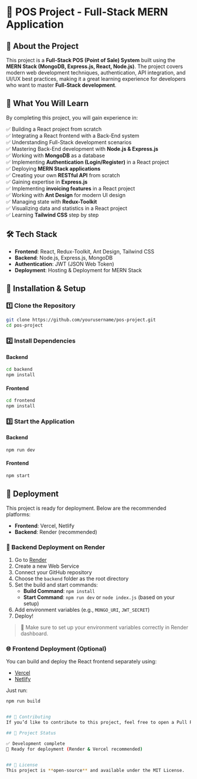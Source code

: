 # 🚀 POS Project - Full-Stack MERN Application   

## 📌 About the Project  
This project is a **Full-Stack POS (Point of Sale) System** built using the **MERN Stack (MongoDB, Express.js, React, Node.js)**. The project covers modern web development techniques, authentication, API integration, and UI/UX best practices, making it a great learning experience for developers who want to master **Full-Stack development**.  

## 🎯 What You Will Learn  
By completing this project, you will gain experience in:  

✅ Building a React project from scratch  
✅ Integrating a React frontend with a Back-End system  
✅ Understanding Full-Stack development scenarios  
✅ Mastering Back-End development with **Node.js & Express.js**  
✅ Working with **MongoDB** as a database  
✅ Implementing **Authentication (Login/Register)** in a React project  
✅ Deploying **MERN Stack applications**  
✅ Creating your own **RESTful API** from scratch  
✅ Gaining expertise in **Express.js**  
✅ Implementing **invoicing features** in a React project  
✅ Working with **Ant Design** for modern UI design  
✅ Managing state with **Redux-Toolkit**  
✅ Visualizing data and statistics in a React project  
✅ Learning **Tailwind CSS** step by step  

## 🛠️ Tech Stack  
- **Frontend**: React, Redux-Toolkit, Ant Design, Tailwind CSS  
- **Backend**: Node.js, Express.js, MongoDB  
- **Authentication**: JWT (JSON Web Token)  
- **Deployment**: Hosting & Deployment for MERN Stack  

## 🔧 Installation & Setup  

### 1️⃣ Clone the Repository  
```bash
git clone https://github.com/yourusername/pos-project.git
cd pos-project
```

### 2️⃣ Install Dependencies  

#### Backend  
```bash
cd backend
npm install
```

#### Frontend  
```bash
cd frontend
npm install
```

### 3️⃣ Start the Application  

#### Backend  
```bash
npm run dev
```

#### Frontend  
```bash
npm start
```
## 🚀 Deployment

This project is ready for deployment. Below are the recommended platforms:

- **Frontend**: Vercel, Netlify  
- **Backend**: Render (recommended)

### 🔧 Backend Deployment on Render

1. Go to [Render](https://render.com/)
2. Create a new Web Service
3. Connect your GitHub repository
4. Choose the `backend` folder as the root directory
5. Set the build and start commands:
   - **Build Command**: `npm install`
   - **Start Command**: `npm run dev` or `node index.js` (based on your setup)
6. Add environment variables (e.g., `MONGO_URI`, `JWT_SECRET`)
7. Deploy!

> 🔐 Make sure to set up your environment variables correctly in Render dashboard.

### 🌐 Frontend Deployment (Optional)

You can build and deploy the React frontend separately using:

- [Vercel](https://vercel.com/)
- [Netlify](https://netlify.com/)

Just run:
```bash
npm run build


## 🤝 Contributing  
If you’d like to contribute to this project, feel free to open a Pull Request!  

## 📌 Project Status

✅ Development complete  
🚀 Ready for deployment (Render & Vercel recommended)  


## 📄 License  
This project is **open-source** and available under the MIT License.  

